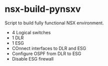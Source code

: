 # nsx-build-pynsxv

Script to build fully functional NSX environment.
- 4 Logical switches
- 1 DLR
- 1 ESG
- COnnect interfaces to DLR and ESG
- Configure OSPF from DLR to ESG
- Disable ESG firewall

